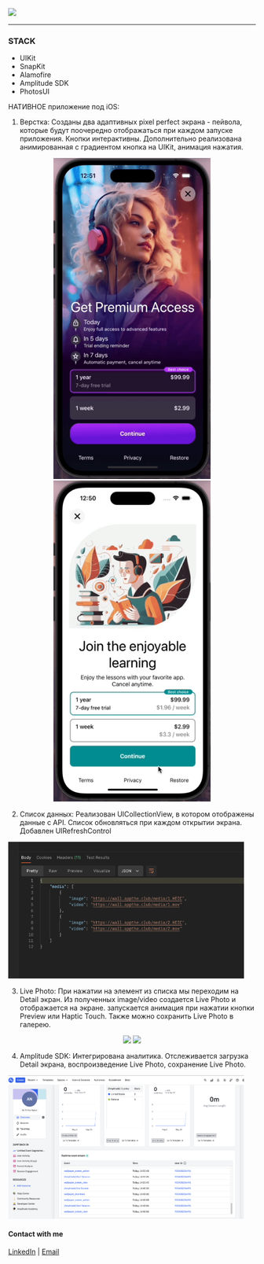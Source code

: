 <img src="https://img.shields.io/badge/Swift-UIKit-success">


---

### STACK
- UIKit
- SnapKit
- Alamofire
- Amplitude SDK
- PhotosUI


НАТИВНОЕ приложение под iOS:
1) Верстка: Созданы два адаптивных pixel perfect экрана - пейвола, которые будут поочередно отображаться при каждом запуске приложения. Кнопки интерактивны.
   Дополнительно реализована анимированная с градиентом кнопка на UIKit, анимация нажатия.
<p align="center">
      <img src="https://github.com/ThugiOS/AkimTest/blob/main/media/1pay.gif" width="320"> <img src="https://github.com/ThugiOS/AkimTest/blob/main/media/2pay.gif" width="320">
</p>

2) Список данных: Реализован UICollectionView, в котором отображены данные с API. Список обновляться при каждом открытии экрана. Добавлен UIRefreshControl
 <img src="https://github.com/ThugiOS/AkimTest/blob/main/media/api.png" width="480">
 
3) Live Photo: При нажатии на элемент из списка мы переходим на Detail экран. Из полученных image/video создается Live Photo и отображается на экране. запускается анимация при нажатии кнопки Preview или Haptic Touch. Также можно сохранить Live Photo в галерею.
<p align="center">
      <img src="https://github.com/ThugiOS/TestBS/blob/main/Media/scrollShort.gif" width="320"> <img src="https://github.com/ThugiOS/TestBS/blob/main/Media/sendPhoto.gif" width="320">
</p>

4) Amplitude SDK: Интегрирована аналитика. Отслеживается загрузка Detail экрана, воспроизведение Live Photo, сохранение Live Photo.
 <img src="https://github.com/ThugiOS/AkimTest/blob/main/media/amplitude.png" width="480">



#### Contact with me
[LinkedIn](https://www.linkedin.com/in/artem-swift/) | [Email](mailto:artem.ios.nikitin@gmail.com "artem.ios.nikitin@gmail.com")
